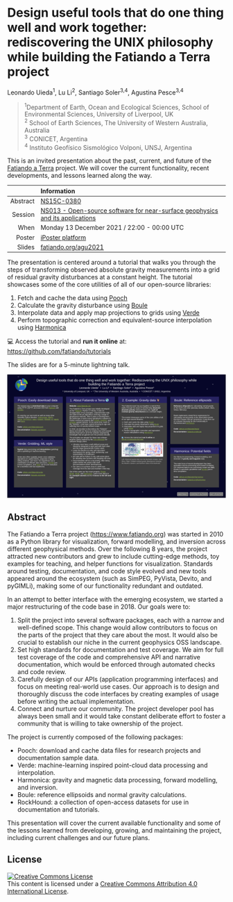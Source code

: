 # Design useful tools that do one thing well and work together: rediscovering the UNIX philosophy while building the Fatiando a Terra project

Leonardo Uieda<sup>1</sup>,
Lu Li<sup>2</sup>,
Santiago Soler<sup>3,4</sup>,
Agustina Pesce<sup>3,4</sup>

> <sup>1</sup>Department of Earth, Ocean and Ecological Sciences, School of Environmental Sciences, University of Liverpool, UK
> <br>
> <sup>2</sup> School of Earth Sciences, The University of Western Australia, Australia
> <br>
> <sup>3</sup> CONICET, Argentina
> <br>
> <sup>4</sup> Instituto Geofísico Sismológico Volponi, UNSJ, Argentina

This is an invited presentation about the past, current, and future of the
[Fatiando a Terra](https://www.fatiando.org) project. We will cover the
current functionality, recent developments, and lessons learned along the way.

| | Information |
|---:|:----|
| Abstract | [NS15C-0380](https://agu.confex.com/agu/fm21/meetingapp.cgi/Paper/818064) |
| Session | [NS013 - Open-source software for near-surface geophysics and its applications](https://agu.confex.com/agu/fm21/meetingapp.cgi/Session/122971) |
| When | Monday 13 December 2021 / 22:00 - 00:00 UTC |
| Poster | [iPoster platform](https://agu2021fallmeeting-agu.ipostersessions.com/Default.aspx?s=D6-7C-10-44-E1-93-A6-5D-31-A5-54-52-5C-80-2D-0B) |
| Slides | [fatiando.org/agu2021](https://www.fatiando.org/agu2021) |

The presentation is centered around a tutorial that walks you through the steps
of transforming observed absolute gravity measurements into a grid of residual
gravity disturbances at a constant height.
The tutorial showcases some of the core utilities of all of our open-source
libraries:

1. Fetch and cache the data using [Pooch](https://github.com/fatiando/pooch)
1. Calculate the gravity disturbance using [Boule](https://github.com/fatiando/boule)
1. Interpolate data and apply map projections to grids using [Verde](https://github.com/fatiando/verde)
1. Perform topographic correction and equivalent-source interpolation using [Harmonica](https://github.com/fatiando/harmonica)

💻 Access the tutorial and **run it online** at: https://github.com/fatiando/tutorials

The slides are for a 5-minute lightning talk.

![Screenshot of our poster](https://github.com/fatiando/agu2021/raw/main/poster.png)

## Abstract

The Fatiando a Terra project (https://www.fatiando.org) was started in 2010
as a Python library for visualization, forward modelling, and inversion across
different geophysical methods.
Over the following 8 years, the project attracted new contributors and grew to
include cutting-edge methods, toy examples for teaching, and helper functions
for visualization.
Standards around testing, documentation, and code style evolved and new tools
appeared around the ecosystem (such as SimPEG, PyVista, Devito, and pyGIMLi),
making some of our functionality redundant and outdated.

In an attempt to better interface with the emerging ecosystem, we started a
major restructuring of the code base in 2018.
Our goals were to:

1. Split the project into several software packages, each with a narrow and
   well-defined scope. This change would allow contributors to focus on the
   parts of the project that they care about the most. It would also be crucial
   to establish our niche in the current geophysics OSS landscape.
2. Set high standards for documentation and test coverage. We aim for full test
   coverage of the code and comprehensive API and narrative documentation,
   which would be enforced through automated checks and code review.
3. Carefully design of our APIs (application programming interfaces) and focus
   on meeting real-world use cases. Our approach is to design and thoroughly
   discuss the code interfaces by creating examples of usage before writing the
   actual implementation.
4. Connect and nurture our community. The project developer pool has always
   been small and it would take constant deliberate effort to foster a
   community that is willing to take ownership of the project.

The project is currently composed of the following packages:

* Pooch: download and cache data files for research projects and documentation
  sample data.
* Verde: machine-learning inspired point-cloud data processing and
  interpolation.
* Harmonica: gravity and magnetic data processing, forward modelling, and
  inversion.
* Boule: reference ellipsoids and normal gravity calculations.
* RockHound: a collection of open-access datasets for use in documentation and
  tutorials.

This presentation will cover the current available functionality and some of
the lessons learned from developing, growing, and maintaining the project,
including current challenges and our future plans.

## License

<a rel="license" href="http://creativecommons.org/licenses/by/4.0/"><img
alt="Creative Commons License" style="border-width:0"
src="https://i.creativecommons.org/l/by/4.0/88x31.png" /></a><br>
This content is licensed under a <a rel="license"
href="http://creativecommons.org/licenses/by/4.0/">Creative Commons Attribution
4.0 International License</a>.
